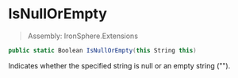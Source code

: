 ﻿

# IsNullOrEmpty

> Assembly: IronSphere.Extensions

```csharp
public static Boolean IsNullOrEmpty(this String this)
```

Indicates whether the specified string is null or an empty string (&quot;&quot;).

 